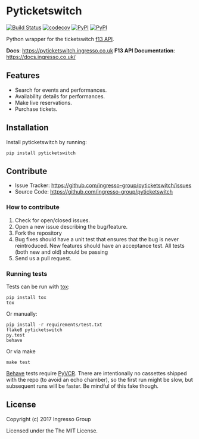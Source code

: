 Pyticketswitch
==============


[![Build Status](https://travis-ci.org/ingresso-group/pyticketswitch.svg?branch=master)](https://travis-ci.org/ingresso-group/pyticketswitch)
[![codecov](https://codecov.io/gh/ingresso-group/pyticketswitch/branch/master/graph/badge.svg)](https://codecov.io/gh/ingresso-group/pyticketswitch)
[![PyPI](https://img.shields.io/pypi/v/pyticketswitch.svg)](https://pypi.python.org/pypi/pyticketswitch)
[![PyPI](https://img.shields.io/pypi/pyversions/pyticketswitch.svg)](https://pypi.python.org/pypi/pyticketswitch)


Python wrapper for the ticketswitch [f13 API](https://docs.ingresso.co.uk/).

**Docs**: https://pyticketswitch.ingresso.co.uk
**F13 API Documentation**: https://docs.ingresso.co.uk/

Features
--------

- Search for events and performances.
- Availability details for performances.
- Make live reservations.
- Purchase tickets.

Installation
------------

Install pyticketswitch by running:

```
pip install pyticketswitch
```

Contribute
----------

- Issue Tracker: https://github.com/ingresso-group/pyticketswitch/issues
- Source Code: https://github.com/ingresso-group/pyticketswitch

### How to contribute ###

1. Check for open/closed issues.
2. Open a new issue describing the bug/feature.
3. Fork the repository
4. Bug fixes should have a unit test that ensures that the bug is never
   reintroduced. New features should have an acceptance test. All tests (both
   new and old) should be passing
5. Send us a pull request.

### Running tests ###

Tests can be run with [tox](https://pypi.python.org/pypi/tox):

```
pip install tox
tox
```

Or manually:

```
pip install -r requirements/test.txt
flake8 pyticketswitch
py.test
behave
```

Or via make

```
make test
```

[Behave](http://pythonhosted.org/behave/) tests require 
[PyVCR](https://github.com/kevin1024/vcrpy). There are intentionally no
cassettes shipped with the repo (to avoid an echo chamber), so the first run
might be slow, but subsequent runs will be faster. Be mindful of this fake
though.

License
-------

Copyright (c) 2017 Ingresso Group

Licensed under the The MIT License.
